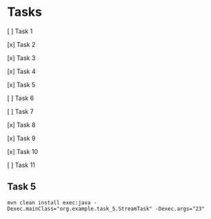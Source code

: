 # Tasks

[ ] Task 1

[x] Task 2

[x] Task 3

[x] Task 4

[x] Task 5

[ ] Task 6

[ ] Task 7

[x] Task 8

[x] Task 9

[x] Task 10

[ ] Task 11


## Task 5
`mvn clean install exec:java -Dexec.mainClass="org.example.task_5.StreamTask" -Dexec.args="23"`
